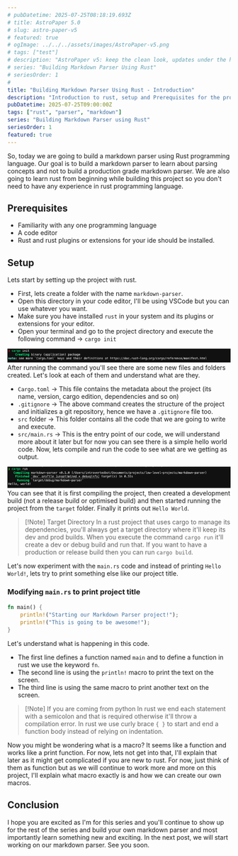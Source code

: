 ```yaml
---
# pubDatetime: 2025-07-25T08:18:19.693Z
# title: AstroPaper 5.0
# slug: astro-paper-v5
# featured: true
# ogImage: ../../../assets/images/AstroPaper-v5.png
# tags: ["test"]
# description: "AstroPaper v5: keep the clean look, updates under the hood."
# series: "Building Markdown Parser Using Rust"
# seriesOrder: 1
#
title: "Building Markdown Parser Using Rust - Introduction"
description: "Introduction to rust, setup and Prerequisites for the project."
pubDatetime: 2025-07-25T09:00:00Z
tags: ["rust", "parser", "markdown"]
series: "Building Markdown Parser using Rust"
seriesOrder: 1
featured: true
---
```


So, today we are going to build a markdown parser using Rust programming language. Our goal is to build a markdown parser to learn about parsing concepts and not to build a production grade markdown parser.
We are also going to learn rust from beginning while building this project so you don't need to have any experience in rust programming language.

## Prerequisites
- Familiarity with any one programming language
- A code editor
- Rust and rust plugins or extensions for your ide should be installed.

## Setup
Lets start by setting up the project with rust.
- First, lets create a folder with the name `markdown-parser`.
- Open this directory in your code editor, I'll be using VSCode but you can use whatever you want.
- Make sure you have installed `rust` in your system and its plugins or extensions for your editor.
- Open your terminal and go to the project directory and execute the following command -> `cargo init`


![The cargo init command in the terminal.](../../../assets/images/markdown-parser/cargo_init.png)
After running the command you'll see there are some new files and folders created.
Let's look at each of them and understand what are they.

- `Cargo.toml` -> This file contains the metadata about the project (its name, version, cargo edition, dependencies and so on)
- `.gitignore` -> The above command creates the structure of the project and initializes a git repository, hence we have a `.gitignore` file too.
- `src` folder -> This folder contains all the code that we are going to write and execute.
- `src/main.rs` -> This is the entry point of our code, we will understand more about it later but for now you can see there is a simple hello world code. Now, lets compile and run the code to see what are we getting as output.

![The output of the cargo run command.](../../../assets/images/markdown-parser/cargo_run.png)
You can see that it is first compiling the project, then created a development build (not a release build or optimised build) and then started running the project from the `target` folder. Finally it prints out `Hello World`.

> [!Note] Target Directory
> In a rust project that uses cargo to manage its dependencies, you'll always get a target directory where it'll keep its dev and prod builds. When you execute the command `cargo run` it'll create a dev or debug build and run that. If you want to have a production or release build then you can run `cargo build`.

Let's now experiment with the `main.rs` code and instead of printing `Hello World!`, lets try to print something else like our project title.

### Modifying `main.rs` to print project title
```rust
fn main() {
    println!("Starting our Markdown Parser project!");
    println!("This is going to be awesome!");
}
```

Let's understand what is happening in this code.
- The first line defines a function named `main` and to define a function in rust we use the keyword `fn`.
- The second line is using the `println!` macro to print the text on the screen.
- The third line is using the same macro to print another text on the screen.

> [!Note] If you are coming from python
> In rust we end each statement with a semicolon and that is required otherwise it'll throw a compilation error.
> In rust we use curly brace `{ }` to start and end a function body instead of relying on indentation.

Now you might be wondering what is a macro? It seems like a function and works like a print function.
For now, lets not get into that, I'll explain that later as it might get complicated if you are new to rust. For now, just think of them as function but as we will continue to work more and more on this project, I'll explain what macro exactly is and how we can create our own macros.

## Conclusion
I hope you are excited as I'm for this series and you'll continue to show up for the rest of the series and build your own markdown parser and most importantly learn something new and exciting. In the next post, we will start working on our markdown parser. See you soon.
